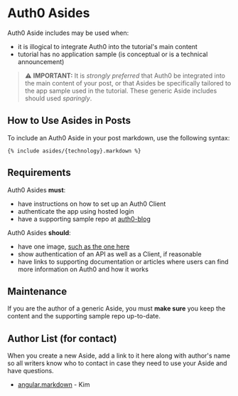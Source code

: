 # Auth0 Asides

Auth0 Aside includes may be used when:

* it is illogical to integrate Auth0 into the tutorial's main content
* tutorial has no application sample (is conceptual or is a technical announcement)

> ⚠ **IMPORTANT:** It is _strongly preferred_ that Auth0 be integrated into the main content of your post, or that Asides be specifically tailored to the app sample used in the tutorial. These generic Aside includes should used _sparingly_.

## How to Use Asides in Posts

To include an Auth0 Aside in your post markdown, use the following syntax:

```
{% include asides/{technology}.markdown %}
```

## Requirements

Auth0 Asides **must**:

* have instructions on how to set up an Auth0 Client
* authenticate the app using hosted login
* have a supporting sample repo at [auth0-blog](https://github.com/auth0-blog)

Auth0 Asides **should**: 

* have one image, [such as the one here](https://cdn2.auth0.com/blog/angular-aside/angular-aside-login.jpg)
* show authentication of an API as well as a Client, if reasonable
* have links to supporting documentation or articles where users can find more information on Auth0 and how it works

## Maintenance

If you are the author of a generic Aside, you must **make sure** you keep the content and the supporting sample repo up-to-date.

## Author List (for contact)

When you create a new Aside, add a link to it here along with author's name so all writers know who to contact in case they need to use your Aside and have questions.

* [angular.markdown](https://github.com/auth0/blog/blob/master/_includes/asides/angular.markdown) - Kim